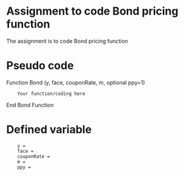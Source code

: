 # Assignment to code Bond pricing function
The assignment is to code Bond pricing function

# Pseudo code
Function Bond (y, face, couponRate, m, optional ppy=1)

        Your function/coding here
  
End Bond Function


# Defined variable
        y =
        face =
        couponRate = 
        m = 
        ppy =


